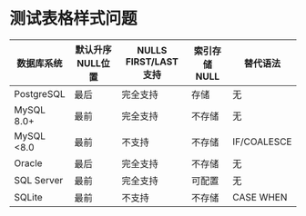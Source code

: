 # 测试表格样式问题

<table class="styled-table">
<colgroup>
<col style="width: 15%">
<col style="width: 23%">
<col style="width: 28%">
<col style="width: 18%">
<col style="width: 13%">
</colgroup>
<thead>
<tr class="header">
<th>数据库系统</th>
<th>默认升序NULL位置</th>
<th>NULLS FIRST/LAST支持</th>
<th>索引存储NULL</th>
<th>替代语法</th>
</tr>
</thead>
<tbody>
<tr class="odd">
<td>PostgreSQL</td>
<td>最后</td>
<td>完全支持</td>
<td>存储</td>
<td>无</td>
</tr>
<tr class="even">
<td>MySQL 8.0+</td>
<td>最前</td>
<td>完全支持</td>
<td>不存储</td>
<td>无</td>
</tr>
<tr class="odd">
<td>MySQL &lt;8.0</td>
<td>最前</td>
<td>不支持</td>
<td>不存储</td>
<td>IF/COALESCE</td>
</tr>
<tr class="even">
<td>Oracle</td>
<td>最后</td>
<td>完全支持</td>
<td>不存储</td>
<td>无</td>
</tr>
<tr class="odd">
<td>SQL Server</td>
<td>最前</td>
<td>完全支持</td>
<td>可配置</td>
<td>无</td>
</tr>
<tr class="even">
<td>SQLite</td>
<td>最前</td>
<td>不支持</td>
<td>不存储</td>
<td>CASE WHEN</td>
</tr>
</tbody>
</table>